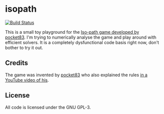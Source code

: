 # isopath
[![Build Status](https://travis-ci.org/johndoe31415/isopath.svg?branch=master)](https://travis-ci.org/johndoe31415/isopath)

This is a small toy playground for the [Iso-path game developed by
pocket83](https://www.youtube.com/watch?v=Wz6q03b8R6U). I'm trying to
numerically analyse the game and play around with efficient solvers. It is a
completely dysfunctional code basis right now, don't bother to try it out.

## Credits
The game was invented by [pocket83](https://www.youtube.com/channel/UCoCEoPxruw9HW58O-l3ttDQ) 
who also explained the rules [in a YouTube video of his](https://youtu.be/Wz6q03b8R6U?t=946).

## License
All code is licensed under the GNU GPL-3.
